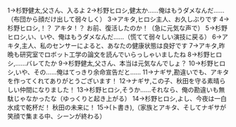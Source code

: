 1→杉野健太,父さん、入るよ
2→杉野ヒロシ,健太か……俺はもうダメなんだ……（布団から顔だけ出して弱々しく）
3→アキタ,ヒロシ主人、お久しぶりです
4→杉野ヒロシ,！？ アキタ！？ お前、復活したのか！（急に元気な声で）
5→杉野ヒロシ,い、いや、俺はもうダメなんだ……（慌てて弱々しい演技に戻る）
6→アキタ,主人、私のセンサーによると、あなたの健康状態は良好です
7→アキタ,昨晩も研究室でロボット工学の論文を読んでいらっしゃいましたね
8→杉野ヒロシ,……バレてたか
9→杉野健太,父さん、本当は元気なんでしょ？
10→杉野ヒロシ,いや、その……俺はてっきり余命宣告だと……
11→ナギサ,勘違いでも、アキタを作ってくれてありがとうございます！
12→ナギサ,この子、秋田を守る素晴らしい仲間になりました！
13→杉野ヒロシ,そうか……それなら、俺の勘違いも無駄じゃなかったな（ゆっくりと起き上がる）
14→杉野ヒロシ,よし、今夜は一白水成で乾杯だ！ 秋田の未来に！
15→(ト書き),（家族とアキタ、そしてナギサが笑顔で集まる中、シーンが終わる）
